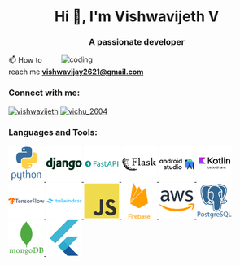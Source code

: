 <h1 align="center">Hi 👋, I'm Vishwavijeth V</h1>
<h3 align="center">A passionate developer</h3>

<img align="right" alt="coding" width="400" src="https://qph.cf2.quoracdn.net/main-qimg-c7f8b1214b6d3d01b698819c4d677ab3">

📫 How to reach me **vishwavijay2621@gmail.com**

<h3 align="left">Connect with me:</h3>
<p align="left">
<a href="https://linkedin.com/in/vishwavijeth-v" target="blank"><img align="center" src="https://raw.githubusercontent.com/rahuldkjain/github-profile-readme-generator/master/src/images/icons/Social/linked-in-alt.svg" alt="vishwavijeth" height="30" width="40" /></a>
<a href="https://instagram.com/vichu_2604" target="blank"><img align="center" src="https://raw.githubusercontent.com/rahuldkjain/github-profile-readme-generator/master/src/images/icons/Social/instagram.svg" alt="vichu_2604" height="30" width="40" /></a>
</p>

<h3 align="left">Languages and Tools:</h3>
<p align="left"> 
<a href="https://www.python.org" target="_blank" rel="noreferrer"> <img src="https://raw.githubusercontent.com/devicons/devicon/refs/heads/master/icons/python/python-original-wordmark.svg" alt="python" width="70" height="70"/> </a> 
<a href="https://www.djangoproject.com/" target="_blank" rel="noreferrer"> <img src="https://raw.githubusercontent.com/devicons/devicon/refs/heads/master/icons/django/django-plain-wordmark.svg" alt="django" width="70" height="70"/> </a> 
<a href="https://fastapi.tiangolo.com/" target="_blank" rel="noreferrer"> <img src="https://raw.githubusercontent.com/devicons/devicon/refs/heads/master/icons/fastapi/fastapi-original-wordmark.svg" alt="fastapi" width="70" height="70"/> </a> 
<a href="https://flask.palletsprojects.com/" target="_blank" rel="noreferrer"> <img src="https://raw.githubusercontent.com/devicons/devicon/refs/heads/master/icons/flask/flask-original-wordmark.svg" alt="flask" width="70" height="70"/> </a> 
<a href="https://developer.android.com/studio" target="_blank" rel="noreferrer"> <img src="https://raw.githubusercontent.com/devicons/devicon/refs/heads/master/icons/androidstudio/androidstudio-original-wordmark.svg" alt="android-studio" width="70" height="70"/> </a> 
<a href="https://kotlinlang.org/" target="_blank" rel="noreferrer"> <img src="https://raw.githubusercontent.com/devicons/devicon/refs/heads/master/icons/kotlin/kotlin-original-wordmark.svg" alt="kotlin" width="70" height="70"/> </a> 
<a href="https://www.tensorflow.org/" target="_blank" rel="noreferrer"> <img src="https://raw.githubusercontent.com/devicons/devicon/refs/heads/master/icons/tensorflow/tensorflow-original-wordmark.svg" alt="tensorflow" width="70" height="70"/> </a> 
<a href="https://tailwindcss.com/" target="_blank" rel="noreferrer"> <img src="https://raw.githubusercontent.com/devicons/devicon/refs/heads/master/icons/tailwindcss/tailwindcss-plain-wordmark.svg" alt="tailwind-css" width="70" height="70"/> </a> 
<a href="https://developer.mozilla.org/en-US/docs/Web/JavaScript" target="_blank" rel="noreferrer"> <img src="https://raw.githubusercontent.com/devicons/devicon/refs/heads/master/icons/javascript/javascript-original.svg" alt="javascript" width="70" height="70"/> </a> 
<a href="https://firebase.google.com/" target="_blank" rel="noreferrer"> <img src="https://raw.githubusercontent.com/devicons/devicon/refs/heads/master/icons/firebase/firebase-plain-wordmark.svg" alt="firebase" width="70" height="70"/> </a> 
<a href="https://aws.amazon.com/" target="_blank" rel="noreferrer"> <img src="https://raw.githubusercontent.com/devicons/devicon/refs/heads/master/icons/amazonwebservices/amazonwebservices-original-wordmark.svg" alt="aws" width="70" height="70"/> </a> 
<a href="https://www.postgresql.org" target="_blank" rel="noreferrer"> <img src="https://raw.githubusercontent.com/devicons/devicon/refs/heads/master/icons/postgresql/postgresql-plain-wordmark.svg" alt="postgresql" width="70" height="70"/> </a> 
<a href="https://www.mongodb.com/" target="_blank" rel="noreferrer"> <img src="https://raw.githubusercontent.com/devicons/devicon/refs/heads/master/icons/mongodb/mongodb-plain-wordmark.svg" alt="mongodb" width="70" height="70"/> </a> 
<a href="https://flutter.dev" target="_blank" rel="noreferrer"> <img src="https://raw.githubusercontent.com/devicons/devicon/refs/heads/master/icons/flutter/flutter-original.svg" alt="flutter" width="70" height="70"/> </a> 
</p>
